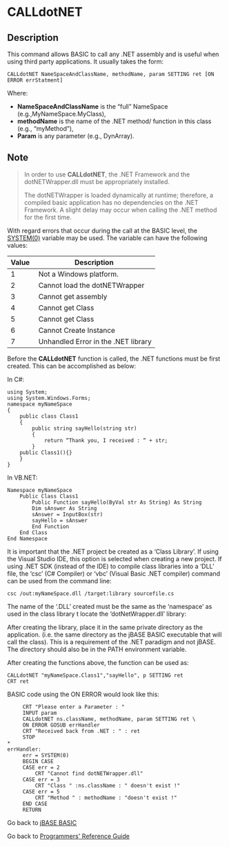 # CALLdotNET

<PageHeader />

## Description

This command allows BASIC to call any .NET assembly and is useful when using third party applications. It usually takes the form:

``` basic
CALLdotNET NameSpaceAndClassName, methodName, param SETTING ret [ON ERROR errStatment]
```

Where:

- **NameSpaceAndClassName** is the “full” NameSpace (e.g.,MyNameSpace.MyClass),
- **methodName** is the name of the .NET method/ function in this class (e.g., “myMethod”),
- **Param** is any parameter (e.g., DynArray).

## Note

> In order to use **CALLdotNET**, the .NET Framework and the dotNETWrapper.dll must be appropriately installed.
>
> The dotNETWrapper is loaded dynamically at runtime; therefore, a compiled basic application has no dependencies on the .NET Framework. A slight delay may occur when calling the .NET method for the first time.

With regard errors that occur during the call at the BASIC level, the [SYSTEM(0)](./../system-functions) variable may be used. The variable can have the following values:

| Value  | Description  |
| --- | --- |
| 1 | Not a Windows platform. |
| 2 | Cannot load the dotNETWrapper |
| 3 | Cannot get assembly |
| 4 | Cannot get Class |
| 5 | Cannot get Class |
| 6 | Cannot Create Instance |
| 7 | Unhandled Error in the .NET library |

Before the **CALLdotNET** function is called, the .NET functions must be first created. This can be accomplished as below:

In C#:

``` CSharp
using System;
using System.Windows.Forms;
namespace myNameSpace
{
    public class Class1
    {
        public string sayHello(string str)
        {
            return “Thank you, I received : “ + str;
        }
    public Class1(){}
    }
}
```

In VB.NET:

``` vbnet
Namespace myNameSpace
    Public Class Class1
        Public Function sayHello(ByVal str As String) As String
        Dim sAnswer As String
        sAnswer = InputBox(str)
        sayHello = sAnswer
        End Function
    End Class
End Namespace
```

It is important that the .NET project be created as a ‘Class Library’. If using the Visual Studio IDE, this option is selected when creating a new project. If using .NET SDK (instead of the IDE) to compile class libraries into a ‘DLL’ file, the ‘csc’ (C# Compiler) or ‘vbc’ (Visual Basic .NET compiler) command can be used from the command line:

``` 
csc /out:myNameSpace.dll /target:library sourcefile.cs
```

The name of the ‘.DLL’ created must be the same as the ‘namespace’ as used in the class library t locate the ‘dotNetWrapper.dll’ library:

After creating the library, place it in the same private directory as the application. (i.e. the same directory as the jBASE BASIC executable that will call the class). This is a requirement of the .NET paradigm and not jBASE. The directory should also be in the PATH environment variable.

After creating the functions above, the function can be used as:

```
CALLdotNET "myNameSpace.Class1","sayHello", p SETTING ret
CRT ret
```

BASIC code using the ON ERROR would look like this:

```
     CRT "Please enter a Parameter : "
     INPUT param
     CALLdotNET ns.className, methodName, param SETTING ret \
     ON ERROR GOSUB errHandler
     CRT "Received back from .NET : " : ret
     STOP
*  
errHandler:
     err = SYSTEM(0)
     BEGIN CASE
     CASE err = 2
         CRT "Cannot find dotNETWrapper.dll"
     CASE err = 3
         CRT "Class " :ns.className : " doesn't exist !"
     CASE err = 5
         CRT "Method " : methodName : "doesn't exist !"
     END CASE
     RETURN
```

Go back to [jBASE BASIC](./../README.md)

Go back to [Programmers' Reference Guide](./../../reference-guides/jbc/README.md)

<PageFooter />
